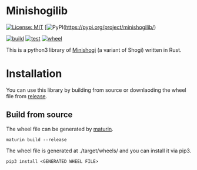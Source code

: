 # Minishogilib
[![License: MIT](https://img.shields.io/badge/License-MIT-yellow.svg)](https://opensource.org/licenses/MIT)
[![PyPI](https://badge.fury.io/py/minishogilib.svg)(https://pypi.org/project/minishogilib/)

[![build](https://github.com/Nyashiki/minishogilib/actions/workflows/build.yml/badge.svg)](https://github.com/Nyashiki/minishogilib/actions/workflows/build.yml)
[![test](https://github.com/Nyashiki/minishogilib/actions/workflows/test.yml/badge.svg)](https://github.com/Nyashiki/minishogilib/actions/workflows/test.yml)
[![wheel](https://github.com/Nyashiki/minishogilib/actions/workflows/wheel.yml/badge.svg)](https://github.com/Nyashiki/minishogilib/actions/workflows/wheel.yml)

This is a python3 library of [Minishogi](https://en.wikipedia.org/wiki/Minishogi) (a variant of Shogi) written in Rust.

# Installation

You can use this library by building from source or downlaoding the wheel file from [release](https://github.com/Nyashiki/minishogilib/releases).

## Build from source
The wheel file can be generated by [maturin](https://github.com/PyO3/maturin).
```
maturin build --release
```

The wheel file is generated at ./target/wheels/ and you can install it via pip3.
```
pip3 install <GENERATED WHEEL FILE>
```
